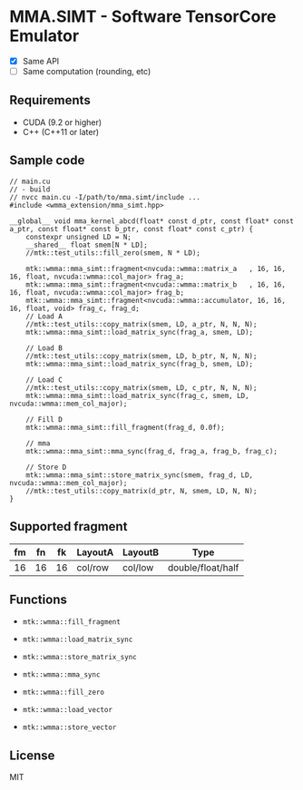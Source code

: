 # MMA.SIMT - Software TensorCore Emulator

- [x] Same API
- [ ] Same computation (rounding, etc)

## Requirements

- CUDA (9.2 or higher)
- C++  (C++11 or later)

## Sample code
```cuda
// main.cu
// - build
// nvcc main.cu -I/path/to/mma.simt/include ...
#include <wmma_extension/mma_simt.hpp>

__global__ void mma_kernel_abcd(float* const d_ptr, const float* const a_ptr, const float* const b_ptr, const float* const c_ptr) {
    constexpr unsigned LD = N;
    __shared__ float smem[N * LD];
    //mtk::test_utils::fill_zero(smem, N * LD);

    mtk::wmma::mma_simt::fragment<nvcuda::wmma::matrix_a   , 16, 16, 16, float, nvcuda::wmma::col_major> frag_a;
    mtk::wmma::mma_simt::fragment<nvcuda::wmma::matrix_b   , 16, 16, 16, float, nvcuda::wmma::col_major> frag_b;
    mtk::wmma::mma_simt::fragment<nvcuda::wmma::accumulator, 16, 16, 16, float, void> frag_c, frag_d;
    // Load A
    //mtk::test_utils::copy_matrix(smem, LD, a_ptr, N, N, N);
    mtk::wmma::mma_simt::load_matrix_sync(frag_a, smem, LD);

    // Load B
    //mtk::test_utils::copy_matrix(smem, LD, b_ptr, N, N, N);
    mtk::wmma::mma_simt::load_matrix_sync(frag_b, smem, LD);

    // Load C
    //mtk::test_utils::copy_matrix(smem, LD, c_ptr, N, N, N);
    mtk::wmma::mma_simt::load_matrix_sync(frag_c, smem, LD, nvcuda::wmma::mem_col_major);

    // Fill D
    mtk::wmma::mma_simt::fill_fragment(frag_d, 0.0f);

    // mma
    mtk::wmma::mma_simt::mma_sync(frag_d, frag_a, frag_b, frag_c);

    // Store D
    mtk::wmma::mma_simt::store_matrix_sync(smem, frag_d, LD, nvcuda::wmma::mem_col_major);
    //mtk::test_utils::copy_matrix(d_ptr, N, smem, LD, N, N);
}
```

## Supported fragment

| fm | fn | fk | LayoutA | LayoutB | Type             |
| -- | -- | -- | ------- | ------- | ---------------- |
| 16 | 16 | 16 | col/row | col/low | double/float/half|


## Functions
- `mtk::wmma::fill_fragment`
- `mtk::wmma::load_matrix_sync`
- `mtk::wmma::store_matrix_sync`
- `mtk::wmma::mma_sync`

- `mtk::wmma::fill_zero`
- `mtk::wmma::load_vector`
- `mtk::wmma::store_vector`


## License
MIT
